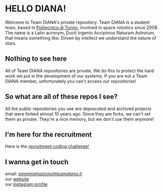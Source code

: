 # HELLO DIANA!
Welcome to Team DIANA's private repository. 
Team DIANA is a student team, based in [Politecnico di Torino](https://www.polito.it/), involved in space robotics since 2008. The name is a Latin acronym, Ducti Ingenio Accipimus Naturam Astrorum, that means something like: Driven by intellect we understand the nature of stars. 

## Nothing to see here
All of Team DIANA repositories are private. We do this to protect the hard work we put in the development of our systems. If you are not a Team DIANA member, unfortunately you can't access our repositories! 

## So what are all of these repos I see?
All the public repositories you see are *deprecated* and archived projects that were forked almost 10 years ago. Since they are forks, we can't set them as private. They're a nice memory, but we don't use them anymore!

## I'm here for the recruitment
Here is the [recruitment coding challenge!](https://github.com/team-diana/DIANA-Recruitment-2022-23)

## I wanna get in touch

email: *amministrazione@teamdiana.it*  <br>
our [website](https://www.teamdiana.it) <br>
our [instagram profile](https://www.instagram.com/team_diana_polito) <br>



